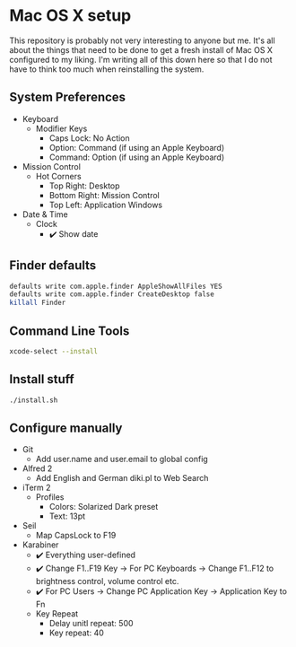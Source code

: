 # Mac OS X setup
This repository is probably not very interesting to anyone but me. It's all about the things that need to be done to get a fresh install of Mac OS X configured to my liking. I'm writing all of this down here so that I do not have to think too much when reinstalling the system.

## System Preferences
- Keyboard
  - Modifier Keys
    - Caps Lock: No Action
    - Option: Command (if using an Apple Keyboard)
    - Command: Option (if using an Apple Keyboard)
- Mission Control
  - Hot Corners
    - Top Right: Desktop
    - Bottom Right: Mission Control
    - Top Left: Application Windows
- Date & Time
  - Clock
    - :heavy_check_mark: Show date

## Finder defaults

```bash
defaults write com.apple.finder AppleShowAllFiles YES
defaults write com.apple.finder CreateDesktop false
killall Finder
```

## Command Line Tools

```bash
xcode-select --install
```

## Install stuff

```bash
./install.sh
```

## Configure manually

- Git
  - Add user.name and user.email to global config
- Alfred 2
  - Add English and German diki.pl to Web Search
- iTerm 2
  - Profiles
    - Colors: Solarized Dark preset
    - Text: 13pt
- Seil
  - Map CapsLock to F19
- Karabiner
  - :heavy_check_mark: Everything user-defined
  - :heavy_check_mark: Change F1..F19 Key -> For PC Keyboards -> Change F1..F12 to brightness control, volume control etc.
  - :heavy_check_mark: For PC Users -> Change PC Application Key -> Application Key to Fn
  - Key Repeat
    - Delay unitl repeat: 500
    - Key repeat: 40
